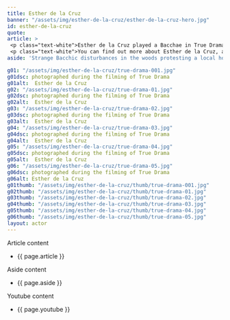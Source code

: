 ```yaml
---
title: Esther de la Cruz
banner: "/assets/img/esther-de-la-cruz/esther-de-la-cruz-hero.jpg"
id: esther-de-la-cruz
quote: 
article: >
 <p class="text-white">Esther de la Cruz played a Bacchae in True Drama where she led the actors in warm-up thanks to her dance background. The set photography shows her goofing around with the other actors between takes. “It was great fun to play on Stage with Dionysos. I have always wanted to play a Bacchae – they are wild and strong and independent – and they like to dance,” she explains with a smile. “It was wonderful to be in this film.  It was so fun to shoot and it makes you think - about the bigger role that drama could play in Democracy.” Esther de la Cruz is a New York actor/singer/choreographer with a B.F.A. in Musical Theater from Carmen Roche in Spain - and a graduate of the PeiridanceCapezio Center. </p>
 <p class="text-white">You can find out more about Esther de la Cruz, at  <a href="https://www.instagram.com/roxie_harttt/" target="_blank" class="underline mail-link">https://www.instagram.com/roxie_harttt/</a></p>
aside: 'Strange Bacchic disturbances in the woods protesting a local horror movie prompt a police investigation. A shadowy figure emerges.  Calling himself the God of Drama, he believes that he can achieve the seemingly impossible goal of returning drama to its original purpose – of preparing citizens for leadership in democracy. As the horror movie spirals out of control, and the Bacchae are consumed in violence - can officer Ailish Walsh discern the truth before a gruesome Greek drama unfolds? <br><br> Director James Thomas creates a Greek tragedy for our time. A horror story that looks at the original role of drama – as the companion invention of democracy – to shed light on how modern media is still working in our lives, in hidden ways, to rip us apart. True Drama is an alarm – a rare moment of clarity – a terrifying jolt - and an invitation to enjoy the true transcendental power of drama to help us envision a better Democracy. '

g01: "/assets/img/esther-de-la-cruz/true-drama-001.jpg"
g01dsc: photographed during the filming of True Drama
g01alt:  Esther de la Cruz 
g02: "/assets/img/esther-de-la-cruz/true-drama-01.jpg"
g02dsc: photographed during the filming of True Drama
g02alt:  Esther de la Cruz 
g03: "/assets/img/esther-de-la-cruz/true-drama-02.jpg"
g03dsc: photographed during the filming of True Drama  
g03alt:  Esther de la Cruz  
g04: "/assets/img/esther-de-la-cruz/true-drama-03.jpg"
g04dsc: photographed during the filming of True Drama
g04alt:  Esther de la Cruz
g05: "/assets/img/esther-de-la-cruz/true-drama-04.jpg"
g05dsc: photographed during the filming of True Drama 
g05alt:  Esther de la Cruz
g06: "/assets/img/esther-de-la-cruz/true-drama-05.jpg"
g06dsc: photographed during the filming of True Drama
g06alt: Esther de la Cruz  
g01thumb: "/assets/img/esther-de-la-cruz/thumb/true-drama-001.jpg"
g02thumb: "/assets/img/esther-de-la-cruz/thumb/true-drama-01.jpg"
g03thumb: "/assets/img/esther-de-la-cruz/thumb/true-drama-02.jpg"
g04thumb: "/assets/img/esther-de-la-cruz/thumb/true-drama-03.jpg"
g05thumb: "/assets/img/esther-de-la-cruz/thumb/true-drama-04.jpg"
g06thumb: "/assets/img/esther-de-la-cruz/thumb/true-drama-05.jpg"
layout: actor
---
```


Article content
* {{ page.article }}

Aside content
* {{ page.aside }}

Youtube content
* {{ page.youtube }}

